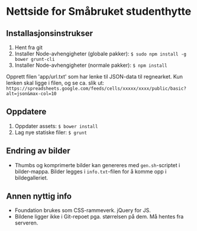 # Nettside for Småbruket studenthytte

## Installasjonsinstrukser
1. Hent fra git
2. Installer Node-avhengigheter (globale pakker): `$ sudo npm install -g bower grunt-cli`
3. Installer Node-avhengigheter (normale pakker): `$ npm install`

Opprett filen 'app/url.txt' som har lenke til JSON-data til regnearket. Kun lenken skal ligge i filen, og se ca. slik ut:
`https://spreadsheets.google.com/feeds/cells/xxxxx/xxxx/public/basic?alt=json&max-col=10`

## Oppdatere
1. Oppdater assets: `$ bower install`
2. Lag nye statiske filer: `$ grunt`

## Endring av bilder
* Thumbs og komprimerte bilder kan genereres med `gen.sh`-scriptet i bilder-mappa. Bilder legges i `info.txt`-filen for å komme opp i bildegalleriet.

## Annen nyttig info
* Foundation brukes som CSS-rammeverk. jQuery for JS.
* Bildene ligger ikke i Git-repoet pga. størrelsen på dem. Må hentes fra serveren.